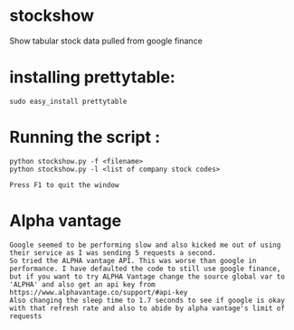 # stockshow
Show tabular stock data pulled from google finance

# installing prettytable:
    sudo easy_install prettytable

# Running the script :
    python stockshow.py -f <filename>
    python stockshow.py -l <list of company stock codes>

    Press F1 to quit the window

# Alpha vantage
    Google seemed to be performing slow and also kicked me out of using their service as I was sending 5 requests a second. 
    So tried the ALPHA vantage API. This was worse than google in performance. I have defaulted the code to still use google finance,
    but if you want to try ALPHA Vantage change the source global var to 'ALPHA' and also get an api key from https://www.alphavantage.co/support/#api-key
    Also changing the sleep time to 1.7 seconds to see if google is okay with that refresh rate and also to abide by alpha vantage's limit of requests

